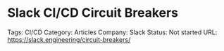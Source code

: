 # Slack CI/CD Circuit Breakers

Tags: CI/CD
Category: Articles
Company: Slack
Status: Not started
URL: https://slack.engineering/circuit-breakers/